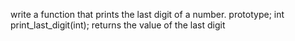 write a function that prints the last digit of a number. prototype; int print_last_digit(int); returns the value of the last digit
